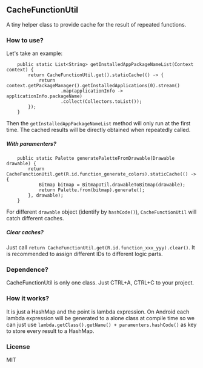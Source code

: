 ## CacheFunctionUtil

A tiny helper class to provide cache for the result of repeated functions.

### How to use?

Let's take an example:

```
    public static List<String> getInstalledAppPackageNameList(Context context) {
        return CacheFunctionUtil.get().staticCache(() -> {
            return context.getPackageManager().getInstalledApplications(0).stream()
                    .map(applicationInfo -> applicationInfo.packageName)
                    .collect(Collectors.toList());
        });
    }
```

Then the `getInstalledAppPackageNameList` method will only run at the first time. The cached results will be directly obtained when repeatedly called.

##### With paramenters?

```
    public static Palette generatePaletteFromDrawable(Drawable drawable) {
        return CacheFunctionUtil.get(R.id.function_generate_colors).staticCache(() -> {
            Bitmap bitmap = BitmapUtil.drawableToBitmap(drawable);
            return Palette.from(bitmap).generate();
        }, drawable);
    }
```

For different `drawable` object (identify by `hashCode()`), `CacheFunctionUtil` will catch different caches.

##### Clear caches?

Just call `return CacheFunctionUtil.get(R.id.function_xxx_yyy).clear()`. It is recommended to assign different IDs to different logic parts.

### Dependence?

CacheFunctionUtil is only one class. Just CTRL+A, CTRL+C to your project.

### How it works?

It is just a HashMap and the point is lambda expression. On Android each lambda expression will be generated to a alone class at compile time so we can just use `lambda.getClass().getName() + paramenters.hashCode()` as key to store every result to a HashMap.

### License

MIT

